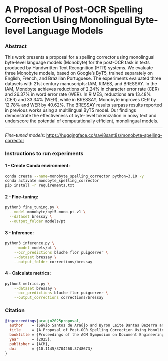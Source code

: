 # A Proposal of Post-OCR Spelling Correction Using Monolingual Byte-level Language Models

### Abstract
This work presents a proposal for a spelling corrector using monolingual byte-level language models (Monobyte) for the post-OCR task in texts produced by Handwritten Text Recognition (HTR) systems. We evaluate three Monobyte models, based on Google’s ByT5, trained separately on English, French, and Brazilian Portuguese. The experiments evaluated three datasets with 21st century manuscripts: IAM, RIMES, and BRESSAY. In the IAM, Monobyte achieves reductions of 2.24\% in character error rate (CER) and 26.37\% in word error rate (WER). In RIMES, reductions are 13.48\% (CER) and 33.34\% (WER), while in BRESSAY, Monobyte improves CER by 12.78\% and WER by 40.62\%. The BRESSAY results surpass results reported in previous works using a multilingual ByT5 model. Our findings demonstrate the effectiveness of byte-level tokenization in noisy text and underscore the potential of computationally efficient, monolingual models.

---

*Fine-tuned models*: https://huggingface.co/savi8sant8s/monobyte-spelling-corrector

### Instructions to run experiments

#### 1 - Create Conda environment:
```sh
conda create --name=monobyte_spelling_corrector python=3.10 -y
conda activate monobyte_spelling_corrector
pip install -r requirements.txt
```

#### 2 - Fine-tuning:
```sh
python3 fine_tuning.py \
  --model monobyte/byt5-mono-pt-v1 \
  --dataset bressay \
  --output_folder models/pt
```

#### 3 - Inference:
```sh
python3 inference.py \
    --model models/pt \
    --ocr_predictions bluche flor puigcerver \
    --dataset bressay \
    --output_folder corrections/bressay
```

#### 4 - Calculate metrics:
```sh
python3 metrics.py \
    --dataset bressay \
    --ocr_predictions bluche flor puigcerver \
    --output_corrections corrections/bressay
```

### Citation
```bibtex
@inproceedings{araujo2025proposal,
  author    = {Sávio Santos de Araújo and Byron Leite Dantas Bezerra and Arthur Flor de Souza Neto},
  title     = {A Proposal of Post-OCR Spelling Correction Using Monolingual Byte-level Language Models},
  booktitle = {Proceedings of the ACM Symposium on Document Engineering 2025 (DocEng '25)},
  year      = {2025},
  publisher = {ACM},
  doi       = {10.1145/3704268.3748673}
}
